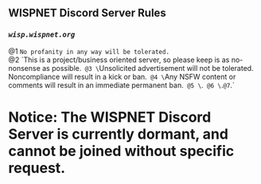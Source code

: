 ## WISPNET Discord Server Rules
### *`wisp.wispnet.org`*
@1 `No profanity in any way will be tolerated.` \
@2 \`This is a project/business oriented server, so please keep is as no-nonsense as possible.`
@3 \`Unsolicited advertisement will not be tolerated. Noncompliance will result in a kick or ban.`
@4 \`Any NSFW content or comments will result in an immediate permanent ban.`
@5 \`.`
@6 \`.`
@7 `.`

# Notice: The WISPNET Discord Server is currently dormant, and cannot be joined without specific request.
